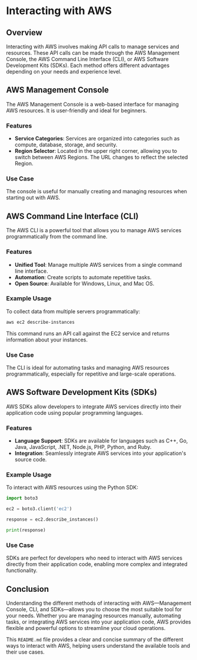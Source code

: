 
# Interacting with AWS

## Overview
Interacting with AWS involves making API calls to manage services and resources. These API calls can be made through the AWS Management Console, the AWS Command Line Interface (CLI), or AWS Software Development Kits (SDKs). Each method offers different advantages depending on your needs and experience level.

## AWS Management Console
The AWS Management Console is a web-based interface for managing AWS resources. It is user-friendly and ideal for beginners. 

### Features
- **Service Categories**: Services are organized into categories such as compute, database, storage, and security.
- **Region Selector**: Located in the upper right corner, allowing you to switch between AWS Regions. The URL changes to reflect the selected Region.

### Use Case
The console is useful for manually creating and managing resources when starting out with AWS.

## AWS Command Line Interface (CLI)
The AWS CLI is a powerful tool that allows you to manage AWS services programmatically from the command line.

### Features
- **Unified Tool**: Manage multiple AWS services from a single command line interface.
- **Automation**: Create scripts to automate repetitive tasks.
- **Open Source**: Available for Windows, Linux, and Mac OS.

### Example Usage
To collect data from multiple servers programmatically:

```bash
aws ec2 describe-instances
```

This command runs an API call against the EC2 service and returns information about your instances.

### Use Case
The CLI is ideal for automating tasks and managing AWS resources programmatically, especially for repetitive and large-scale operations.

## AWS Software Development Kits (SDKs)
AWS SDKs allow developers to integrate AWS services directly into their application code using popular programming languages.

### Features
- **Language Support**: SDKs are available for languages such as C++, Go, Java, JavaScript, .NET, Node.js, PHP, Python, and Ruby.
- **Integration**: Seamlessly integrate AWS services into your application's source code.

### Example Usage
To interact with AWS resources using the Python SDK:

```python
import boto3

ec2 = boto3.client('ec2')

response = ec2.describe_instances()

print(response)
```

### Use Case
SDKs are perfect for developers who need to interact with AWS services directly from their application code, enabling more complex and integrated functionality.

## Conclusion
Understanding the different methods of interacting with AWS—Management Console, CLI, and SDKs—allows you to choose the most suitable tool for your needs. Whether you are managing resources manually, automating tasks, or integrating AWS services into your application code, AWS provides flexible and powerful options to streamline your cloud operations.


This `README.md` file provides a clear and concise summary of the different ways to interact with AWS, helping users understand the available tools and their use cases.
